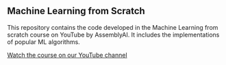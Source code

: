 ## Machine Learning from Scratch

This repository contains the code developed in the Machine Learning from scratch course on YouTube by AssemblyAI. It includes the implementations of popular ML algorithms.

[Watch the course on our YouTube channel](https://www.youtube.com/watch?v=p1hGz0w_OCo&list=PLcWfeUsAys2k_xub3mHks85sBHZvg24Jd)


